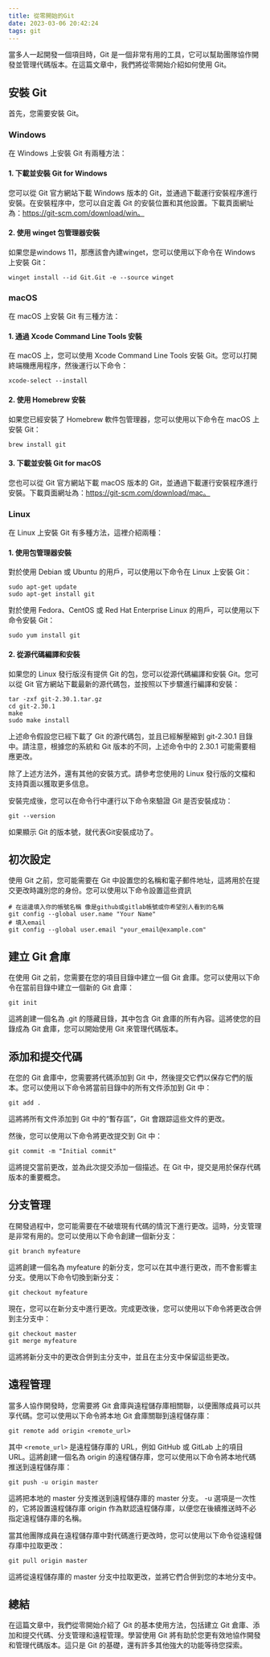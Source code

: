 ```yaml
---
title: 從零開始的Git
date: 2023-03-06 20:42:24
tags: git
---
```


當多人一起開發一個項目時，Git 是一個非常有用的工具，它可以幫助團隊協作開發並管理代碼版本。在這篇文章中，我們將從零開始介紹如何使用 Git。

## 安裝 Git

首先，您需要安裝 Git。

### Windows

在 Windows 上安裝 Git 有兩種方法：

#### 1. 下載並安裝 Git for Windows

您可以從 Git 官方網站下載 Windows 版本的 Git，並通過下載運行安裝程序進行安裝。在安裝程序中，您可以自定義 Git 的安裝位置和其他設置。下載頁面網址為：https://git-scm.com/download/win。

#### 2. 使用 winget 包管理器安裝

如果您是windows 11，那應該會內建winget，您可以使用以下命令在 Windows 上安裝 Git：

```shell
winget install --id Git.Git -e --source winget
```

### macOS

在 macOS 上安裝 Git 有三種方法：

#### 1. 通過 Xcode Command Line Tools 安裝

在 macOS 上，您可以使用 Xcode Command Line Tools 安裝 Git。您可以打開終端機應用程序，然後運行以下命令：

```shell
xcode-select --install
```

#### 2. 使用 Homebrew 安裝

如果您已經安裝了 Homebrew 軟件包管理器，您可以使用以下命令在 macOS 上安裝 Git：

```shell
brew install git
```

#### 3. 下載並安裝 Git for macOS

您也可以從 Git 官方網站下載 macOS 版本的 Git，並通過下載運行安裝程序進行安裝。下載頁面網址為：https://git-scm.com/download/mac。

### Linux

在 Linux 上安裝 Git 有多種方法，這裡介紹兩種：

#### 1. 使用包管理器安裝

對於使用 Debian 或 Ubuntu 的用戶，可以使用以下命令在 Linux 上安裝 Git：

```shell
sudo apt-get update
sudo apt-get install git
```

對於使用 Fedora、CentOS 或 Red Hat Enterprise Linux 的用戶，可以使用以下命令安裝 Git：

```shell
sudo yum install git
```

#### 2. 從源代碼編譯和安裝

如果您的 Linux 發行版沒有提供 Git 的包，您可以從源代碼編譯和安裝 Git。您可以從 Git 官方網站下載最新的源代碼包，並按照以下步驟進行編譯和安裝：

```shell
tar -zxf git-2.30.1.tar.gz
cd git-2.30.1
make
sudo make install
```

上述命令假設您已經下載了 Git 的源代碼包，並且已經解壓縮到 git-2.30.1 目錄中。請注意，根據您的系統和 Git 版本的不同，上述命令中的 2.30.1 可能需要相應更改。

除了上述方法外，還有其他的安裝方式。請參考您使用的 Linux 發行版的文檔和支持頁面以獲取更多信息。

安裝完成後，您可以在命令行中運行以下命令來驗證 Git 是否安裝成功：

```shell
git --version
```

如果顯示 Git 的版本號，就代表Git安裝成功了。

## 初次設定

使用 Git 之前，您可能需要在 Git 中設置您的名稱和電子郵件地址，這將用於在提交更改時識別您的身份。您可以使用以下命令設置這些資訊

```shell
# 在這邊填入你的帳號名稱 像是github或gitlab帳號或你希望別人看到的名稱
git config --global user.name "Your Name"
# 填入email
git config --global user.email "your_email@example.com"
```

## 建立 Git 倉庫

在使用 Git 之前，您需要在您的項目目錄中建立一個 Git 倉庫。您可以使用以下命令在當前目錄中建立一個新的 Git 倉庫：

```shell
git init
```

這將創建一個名為 .git 的隱藏目錄，其中包含 Git 倉庫的所有內容。這將使您的目錄成為 Git 倉庫，您可以開始使用 Git 來管理代碼版本。

## 添加和提交代碼

在您的 Git 倉庫中，您需要將代碼添加到 Git 中，然後提交它們以保存它們的版本。您可以使用以下命令將當前目錄中的所有文件添加到 Git 中：

```shell
git add .
```

這將將所有文件添加到 Git 中的“暫存區”，Git 會跟踪這些文件的更改。

然後，您可以使用以下命令將更改提交到 Git 中：

```shell
git commit -m "Initial commit"
```

這將提交當前更改，並為此次提交添加一個描述。在 Git 中，提交是用於保存代碼版本的重要概念。

## 分支管理

在開發過程中，您可能需要在不破壞現有代碼的情況下進行更改。這時，分支管理是非常有用的。您可以使用以下命令創建一個新分支：

```shell
git branch myfeature
```

這將創建一個名為 myfeature 的新分支，您可以在其中進行更改，而不會影響主分支。使用以下命令切換到新分支：

```shell
git checkout myfeature
```

現在，您可以在新分支中進行更改。完成更改後，您可以使用以下命令將更改合併到主分支中：

```shell
git checkout master
git merge myfeature
```

這將將新分支中的更改合併到主分支中，並且在主分支中保留這些更改。

## 遠程管理

當多人協作開發時，您需要將 Git 倉庫與遠程儲存庫相關聯，以便團隊成員可以共享代碼。您可以使用以下命令將本地 Git 倉庫關聯到遠程儲存庫：

```shell
git remote add origin <remote_url>
```

其中 `<remote_url>` 是遠程儲存庫的 URL，例如 GitHub 或 GitLab 上的項目 URL。這將創建一個名為 origin 的遠程儲存庫，您可以使用以下命令將本地代碼推送到遠程儲存庫：

```shell
git push -u origin master
```

這將把本地的 master 分支推送到遠程儲存庫的 master 分支。 -u 選項是一次性的，它將設置遠程儲存庫 origin 作為默認遠程儲存庫，以便您在後續推送時不必指定遠程儲存庫的名稱。

當其他團隊成員在遠程儲存庫中對代碼進行更改時，您可以使用以下命令從遠程儲存庫中拉取更改：

```shell
git pull origin master
```

這將從遠程儲存庫的 master 分支中拉取更改，並將它們合併到您的本地分支中。

## 總結

在這篇文章中，我們從零開始介紹了 Git 的基本使用方法，包括建立 Git 倉庫、添加和提交代碼、分支管理和遠程管理。學習使用 Git 將有助於您更有效地協作開發和管理代碼版本。這只是 Git 的基礎，還有許多其他強大的功能等待您探索。

